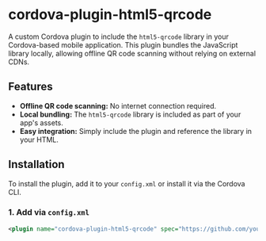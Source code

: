 # cordova-plugin-html5-qrcode

A custom Cordova plugin to include the `html5-qrcode` library in your Cordova-based mobile application. This plugin bundles the JavaScript library locally, allowing offline QR code scanning without relying on external CDNs.

## Features

- **Offline QR code scanning:** No internet connection required.
- **Local bundling:** The `html5-qrcode` library is included as part of your app's assets.
- **Easy integration:** Simply include the plugin and reference the library in your HTML.

## Installation

To install the plugin, add it to your `config.xml` or install it via the Cordova CLI.

### 1. Add via `config.xml`

```xml
<plugin name="cordova-plugin-html5-qrcode" spec="https://github.com/your-username/cordova-plugin-html5-qrcode.git" />
